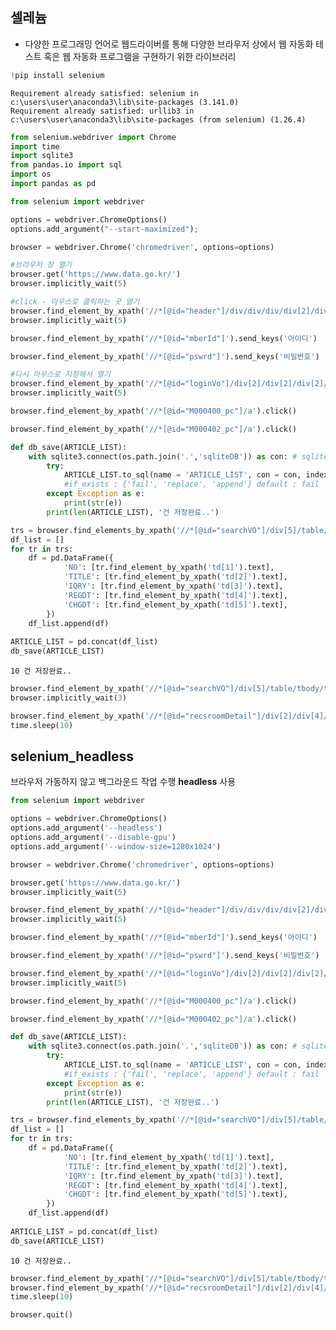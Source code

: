 ## 셀레늄
* 다양한 프로그래밍 언어로 웹드라이버를 통해 다양한 브라우저 상에서 웹 자동화 테스트 혹은 웹 자동화 프로그램을 구현하기 위한 라이브러리 


```python
!pip install selenium
```

    Requirement already satisfied: selenium in c:\users\user\anaconda3\lib\site-packages (3.141.0)
    Requirement already satisfied: urllib3 in c:\users\user\anaconda3\lib\site-packages (from selenium) (1.26.4)
    


```python
from selenium.webdriver import Chrome
import time
import sqlite3
from pandas.io import sql
import os
import pandas as pd
```


```python
from selenium import webdriver

options = webdriver.ChromeOptions()
options.add_argument("--start-maximized");

browser = webdriver.Chrome('chromedriver', options=options)
```


```python
#브라우저 창 열기 
browser.get('https://www.data.go.kr/')
browser.implicitly_wait(5)
```


```python
#click - 마우스로 클릭하는 곳 열기 
browser.find_element_by_xpath('//*[@id="header"]/div/div/div/div[2]/div/a[1]').click()
browser.implicitly_wait(5)
```


```python
browser.find_element_by_xpath('//*[@id="mberId"]').send_keys('아이디')
```


```python
browser.find_element_by_xpath('//*[@id="pswrd"]').send_keys('비밀번호')
```


```python
#다시 마우스로 지정해서 열기 
browser.find_element_by_xpath('//*[@id="loginVo"]/div[2]/div[2]/div[2]/div/div[1]/button').click()
browser.implicitly_wait(5)
```


```python
browser.find_element_by_xpath('//*[@id="M000400_pc"]/a').click()
```


```python
browser.find_element_by_xpath('//*[@id="M000402_pc"]/a').click()
```


```python
def db_save(ARTICLE_LIST):
    with sqlite3.connect(os.path.join('.','sqliteDB')) as con: # sqlite DB 파일이 존재하지 않는 경우 파일생성
        try:
            ARTICLE_LIST.to_sql(name = 'ARTICLE_LIST', con = con, index = False, if_exists='append') 
            #if_exists : {'fail', 'replace', 'append'} default : fail
        except Exception as e:
            print(str(e))
        print(len(ARTICLE_LIST), '건 저장완료..')
```


```python
trs = browser.find_elements_by_xpath('//*[@id="searchVO"]/div[5]/table/tbody/tr')
df_list = []
for tr in trs:
    df = pd.DataFrame({
            'NO': [tr.find_element_by_xpath('td[1]').text],
            'TITLE': [tr.find_element_by_xpath('td[2]').text],
            'IQRY': [tr.find_element_by_xpath('td[3]').text],
            'REGDT': [tr.find_element_by_xpath('td[4]').text],
            'CHGDT': [tr.find_element_by_xpath('td[5]').text],
        })
    df_list.append(df)
    
ARTICLE_LIST = pd.concat(df_list)
db_save(ARTICLE_LIST)
```

    10 건 저장완료..
    


```python
browser.find_element_by_xpath('//*[@id="searchVO"]/div[5]/table/tbody/tr[1]/td[2]/a').click()
browser.implicitly_wait(3)
```


```python
browser.find_element_by_xpath('//*[@id="recsroomDetail"]/div[2]/div[4]/div/a').click()
time.sleep(10)
```

## selenium_headless
브라우저 가동하지 않고 백그라운드 작업 수행  **headless** 사용


```python
from selenium import webdriver

options = webdriver.ChromeOptions()
options.add_argument('--headless')
options.add_argument('--disable-gpu')
options.add_argument('--window-size=1280x1024')

browser = webdriver.Chrome('chromedriver', options=options)
```


```python
browser.get('https://www.data.go.kr/')
browser.implicitly_wait(5)
```


```python
browser.find_element_by_xpath('//*[@id="header"]/div/div/div/div[2]/div/a[1]').click()
browser.implicitly_wait(5)
```


```python
browser.find_element_by_xpath('//*[@id="mberId"]').send_keys('아이디')
```


```python
browser.find_element_by_xpath('//*[@id="pswrd"]').send_keys('비밀번호')
```


```python
browser.find_element_by_xpath('//*[@id="loginVo"]/div[2]/div[2]/div[2]/div/div[1]/button').click()
browser.implicitly_wait(5)
```


```python
browser.find_element_by_xpath('//*[@id="M000400_pc"]/a').click()
```


```python
browser.find_element_by_xpath('//*[@id="M000402_pc"]/a').click()
```


```python
def db_save(ARTICLE_LIST):
    with sqlite3.connect(os.path.join('.','sqliteDB')) as con: # sqlite DB 파일이 존재하지 않는 경우 파일생성
        try:
            ARTICLE_LIST.to_sql(name = 'ARTICLE_LIST', con = con, index = False, if_exists='append') 
            #if_exists : {'fail', 'replace', 'append'} default : fail
        except Exception as e:
            print(str(e))
        print(len(ARTICLE_LIST), '건 저장완료..')
```


```python
trs = browser.find_elements_by_xpath('//*[@id="searchVO"]/div[5]/table/tbody/tr')
df_list = []
for tr in trs:
    df = pd.DataFrame({
            'NO': [tr.find_element_by_xpath('td[1]').text],
            'TITLE': [tr.find_element_by_xpath('td[2]').text],
            'IQRY': [tr.find_element_by_xpath('td[3]').text],
            'REGDT': [tr.find_element_by_xpath('td[4]').text],
            'CHGDT': [tr.find_element_by_xpath('td[5]').text],
        })
    df_list.append(df)
    
ARTICLE_LIST = pd.concat(df_list)
db_save(ARTICLE_LIST)
```

    10 건 저장완료..
    


```python
browser.find_element_by_xpath('//*[@id="searchVO"]/div[5]/table/tbody/tr[1]/td[2]/a').click()
browser.find_element_by_xpath('//*[@id="recsroomDetail"]/div[2]/div[4]/div/a').click()
time.sleep(10)
```


```python
browser.quit()
```
